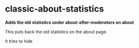 # classic-about-statistics

**Adds the old statistics under about-after-moderators on about**

This puts back the old statistics on the about page.

It tries to hide

